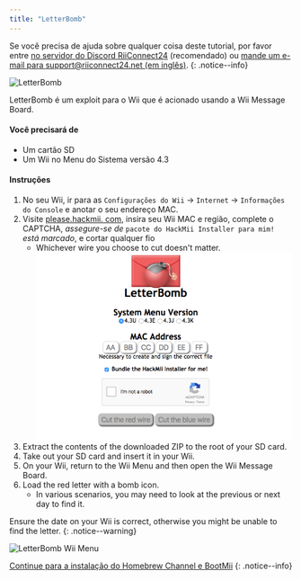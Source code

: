 ```yaml
---
title: "LetterBomb"
---
```


Se você precisa de ajuda sobre qualquer coisa deste tutorial, por favor entre [no servidor do Discord RiiConnect24](https://discord.gg/rc24) (recomendado) ou [mande um e-mail para support@riiconnect24.net (em inglês)](mailto:support@riiconnect24.net).
{: .notice--info}

![LetterBomb](/images/letterbomb.png)

LetterBomb é um exploit para o Wii que é acionado usando a Wii Message Board.

#### Você precisará de
- Um cartão SD
- Um Wii no Menu do Sistema versão 4.3

#### Instruções


1. No seu Wii, ir para as `Configurações do Wii` -> `Internet` -> `Informações do Console` e anotar o seu endereço MAC.
1. Visite [please.hackmii. com](https://please.hackmii.com), insira seu Wii MAC e região, complete o CAPTCHA, *assegure-se de* `pacote do HackMii Installer para mim!` *está marcado*, e cortar qualquer fio
   - Whichever wire you choose to cut doesn't matter. ![HackMii Screen](/images/Wii/LetterBomb-PC.png)
1. Extract the contents of the downloaded ZIP to the root of your SD card.
1. Take out your SD card and insert it in your Wii.
1. On your Wii, return to the Wii Menu and then open the Wii Message Board.
1. Load the red letter with a bomb icon.
   - In various scenarios, you may need to look at the previous or next day to find it.

Ensure the date on your Wii is correct, otherwise you might be unable to find the letter.
{: .notice--warning}


![LetterBomb Wii Menu](/images/Wii/LetterBomb-Wii.png)

[Continue para a instalação do Homebrew Channel e BootMii](hbc)
{: .notice--info}
